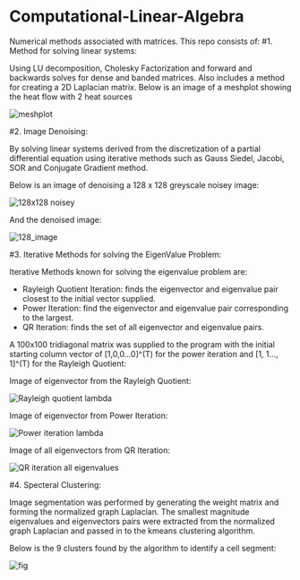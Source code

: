# Computational-Linear-Algebra
Numerical methods associated with matrices. This repo consists of:
#1. Method for solving linear systems:

Using LU decomposition, Cholesky Factorization and forward and backwards solves for dense and banded matrices. Also includes a method for creating a 2D Laplacian matrix. Below is an image of a meshplot showing the heat flow with 2 heat sources

![meshplot](https://user-images.githubusercontent.com/63682861/129399694-dca56b80-88a2-48b4-b1c1-7a1f53e8fc38.jpg)

#2. Image Denoising: 

By solving linear systems derived from the discretization of a partial differential equation using iterative methods such as Gauss Siedel, Jacobi, SOR and Conjugate Gradient method.

Below is an image of denoising a 128 x 128 greyscale noisey image:

![128x128 noisey](https://user-images.githubusercontent.com/63682861/129400564-91f5bc96-118d-49d9-851b-84ecd8361355.jpg)

And the denoised image: 

![128_image](https://user-images.githubusercontent.com/63682861/129400616-420cb6a1-72df-4fcd-adc6-ae9e6ade1fb8.jpg)

#3. Iterative Methods for solving the EigenValue Problem:

Iterative Methods known for solving the eigenvalue problem are:

- Rayleigh Quotient Iteration: finds the eigenvector and eigenvalue pair closest to the initial vector supplied.
- Power Iteration: find the eigenvector and eigenvalue pair corresponding to the largest. 
- QR Iteration: finds the set of all eigenvector and eigenvalue pairs.

A 100x100 tridiagonal matrix was supplied to the program with the initial starting column vector of [1,0,0...0]^(T) for the power iteration and [1, 1..., 1]^(T) for the Rayleigh Quotient: 

Image of eigenvector from the Rayleigh Quotient: 

![Rayleigh quotient lambda](https://user-images.githubusercontent.com/63682861/129401476-46b1a923-e9fd-4a77-bd25-fddcc659062d.jpg)

Image of eigenvector from Power Iteration: 

![Power iteration lambda](https://user-images.githubusercontent.com/63682861/129401505-92c249c1-511e-4899-b8d5-f5122feb2d2e.jpg)

Image of all eigenvectors from QR Iteration: 

![QR iteration all eigenvalues](https://user-images.githubusercontent.com/63682861/129401542-9038b065-f587-4235-a5e9-bf774dc0a629.jpg)


#4. Specteral Clustering:

Image segmentation was performed by generating the weight matrix and forming the normalized graph Laplacian. The smallest magnitude eigenvalues and eigenvectors pairs were extracted from the normalized graph Laplacian and passed in to the kmeans clustering algorithm. 

Below is the 9 clusters found by the algorithm to identify a cell segment: 

![fig](https://user-images.githubusercontent.com/63682861/129402766-198cd2e0-7b16-4336-b9b0-e5cd4c4cb60a.jpg)







